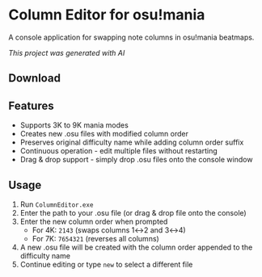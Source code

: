 ﻿# Column Editor for osu!mania

A console application for swapping note columns in osu!mania beatmaps.

*This project was generated with AI*

## Download


## Features

- Supports 3K to 9K mania modes
- Creates new .osu files with modified column order
- Preserves original difficulty name while adding column order suffix
- Continuous operation - edit multiple files without restarting
- Drag & drop support - simply drop .osu files onto the console window

## Usage

1. Run `ColumnEditor.exe`
2. Enter the path to your .osu file (or drag & drop file onto the console)
3. Enter the new column order when prompted
   - For 4K: `2143` (swaps columns 1↔2 and 3↔4)
   - For 7K: `7654321` (reverses all columns)
4. A new .osu file will be created with the column order appended to the difficulty name
5. Continue editing or type `new` to select a different file